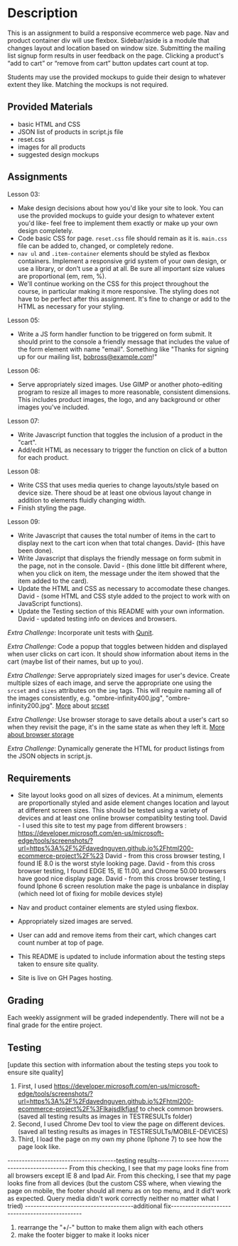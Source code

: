 # Description

This is an assignment to build a responsive ecommerce web page. Nav and product container div will use flexbox. Sidebar/aside is a module that changes layout and location based on window size. Submitting the mailing list signup form results in user feedback on the page. Clicking a product's “add to cart” or “remove from cart” button updates cart count at top.

Students may use the provided mockups to guide their design to whatever extent they like. Matching the mockups is not required.

## Provided Materials

  - basic HTML and CSS
  - JSON list of products in script.js file
  - reset.css
  - images for all products
  - suggested design mockups

## Assignments

Lesson 03:

  - Make design decisions about how you'd like your site to look. You can use the provided mockups to guide your design to whatever extent you'd like- feel free to implement them exactly or make up your own design completely.
  - Code basic CSS for page. `reset.css` file should remain as it is. `main.css` file can be added to, changed, or completely redone.
  - `nav ul` and `.item-container` elements should be styled as flexbox containers. Implement a responsive grid system of your own design, or use a library, or don't use a grid at all. Be sure all important size values are proportional (em, rem, %).
  - We'll continue working on the CSS for this project throughout the course, in particular making it more responsive. The styling does not have to be perfect after this assignment. It's fine to change or add to the HTML as necessary for your styling.

Lesson 05:

  - Write a JS form handler function to be triggered on form submit. It should print to the console a friendly message that includes the value of the form element with name "email". Something like "Thanks for signing up for our mailing list, bobross@example.com!"

Lesson 06:

  - Serve appropriately sized images. Use GIMP or another photo-editing program to resize all images to more reasonable, consistent dimensions. This includes product images, the logo, and any background or other images you've included.

Lesson 07:

  - Write Javascript function that toggles the inclusion of a product in the "cart".
  - Add/edit HTML as necessary to trigger the function on click of a button for each product.

Lesson 08:

  - Write CSS that uses media queries to change layouts/style based on device size. There shoud be at least one obvious layout change in addition to elements fluidly changing width.
  - Finish styling the page.

Lesson 09:

  - Write Javascript that causes the total number of items in the cart to display next to the cart icon when that total changes. David- (this have been done). 
  - Write Javascript that displays the friendly message on form submit in the page, not in the console. David - (this done little bit different where, when you click on item, the message under the item showed that the item added to the card).
  - Update the HTML and CSS as necessary to accomodate these changes. David - (some HTML and CSS style added to the project to work with on JavaScript functions).
  - Update the Testing section of this README with your own information. David - updated testing info on devices and browsers.

*Extra Challenge*: Incorporate unit tests with [Qunit](https://qunitjs.com/).

*Extra Challenge*: Code a popup that toggles between hidden and displayed when user clicks on cart icon. It should show information about items in the cart (maybe list of their names, but up to you).

*Extra Challenge*: Serve appropriately sized images for user's device. Create multiple sizes of each image, and serve the appropriate one using the `srcset` and `sizes` attributes on the `img` tags. This will require naming all of the images consistently, e.g. "ombre-infinity400.jpg", "ombre-infinity200.jpg". [More](https://css-tricks.com/responsive-images-youre-just-changing-resolutions-use-srcset/) about [srcset](https://developer.mozilla.org/en-US/docs/Web/HTML/Element/img)

*Extra Challenge*: Use browser storage to save details about a user's cart so when they revisit the page, it's in the same state as when they left it. [More about browser storage](https://www.w3schools.com/html/html5_webstorage.asp)

*Extra Challenge*: Dynamically generate the HTML for product listings from the JSON objects in script.js.

## Requirements

  - Site layout looks good on all sizes of devices. At a minimum, elements are proportionally styled and aside element changes location and layout at different screen sizes. This should be tested using a variety of devices and at least one online browser compatiblity testing tool.
  David - I used this site to test my page from different browsers : https://developer.microsoft.com/en-us/microsoft-edge/tools/screenshots/?url=https%3A%2F%2Fdavednguyen.github.io%2Fhtml200-ecommerce-project%2F%23
  David - from this cross browser testing, I found IE 8.0 is the worst style looking page. 
  David - from this cross browser testing, I found EDGE 15, IE 11.00, and Chrome 50.00 browsers have good nice display page.
  David - from this cross browser testing, I found Iphone 6 screen resolution make the page is unbalance in display (which need lot of fixing for mobile devices style)
  
  - Nav and product container elements are styled using flexbox.
  - Appropriately sized images are served.
  - User can add and remove items from their cart, which changes cart count number at top of page.
  - This README is updated to include information about the testing steps taken to ensure site quality.
  - Site is live on GH Pages hosting.

## Grading
Each weekly assignment will be graded independently. There will not be a final grade for the entire project.

## Testing
[update this section with information about the testing steps you took to ensure site quality]
1. First, I used https://developer.microsoft.com/en-us/microsoft-edge/tools/screenshots/?url=https%3A%2F%2Fdavednguyen.github.io%2Fhtml200-ecommerce-project%2F%3Flkajsdlkfjasf to check common browsers. (saved all testing results as images in TESTRESULTs folder)
2. Second, I used  Chrome Dev tool to view the page on different devices. (saved all testing results as images in TESTRESULTs/MOBILE-DEVICES)
3. Third, I load the page on my own my phone (Iphone 7) to see how the page look like. 

--------------------------------------testing results----------------------------------------------
From this checking, I see that my page looks fine from all browsers except IE 8 and Ipad Air. 
From this checking, I see that my page looks fine from all devices (but the custom CSS where, when viewing the page on mobile, the footer should all menu as on top menu, and it did't work as expected. Query media didn't work correctly neither no matter what I tried)
--------------------------------------additional fix-----------------------------------------------
1. rearrange the "+/-" button to make them align with each others
2. make the footer bigger to make it looks nicer
